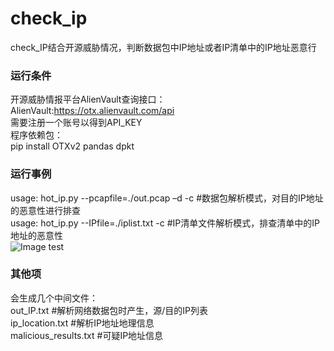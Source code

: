 # check_ip
check_IP结合开源威胁情况，判断数据包中IP地址或者IP清单中的IP地址恶意行  

### 运行条件
开源威胁情报平台AlienVault查询接口：   
AlienVault:https://otx.alienvault.com/api  
需要注册一个账号以得到API_KEY  
程序依赖包：    
pip install OTXv2  pandas dpkt  

### 运行事例 
usage: hot_ip.py --pcapfile=./out.pcap –d -c  #数据包解析模式，对目的IP地址的恶意性进行排查  
usage: hot_ip.py --IPfile=./iplist.txt -c     #IP清单文件解析模式，排查清单中的IP地址的恶意性  
![Image test](https://github.com/scu-igroup/check_ip/blob/master/image/run.png)   

### 其他项 
会生成几个中间文件：  
out_IP.txt             #解析网络数据包时产生，源/目的IP列表  
ip_location.txt        #解析IP地址地理信息  
malicious_results.txt  #可疑IP地址信息


